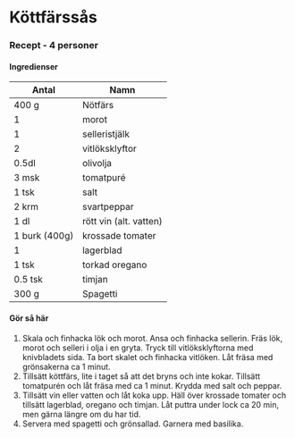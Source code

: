 # Köttfärssås

### Recept - 4 personer

#### Ingredienser

| Antal         | Namn                   |
| ------------- | ---------------------- |
| 400 g         | Nötfärs                |
| 1             | morot                  |
| 1             | selleristjälk          |
| 2             | vitlöksklyftor         |
| 0.5dl         | olivolja               |
| 3 msk         | tomatpuré              |
| 1 tsk         | salt                   |
| 2 krm         | svartpeppar            |
| 1 dl          | rött vin (alt. vatten) |
| 1 burk (400g) | krossade tomater       |
| 1             | lagerblad              |
| 1 tsk         | torkad oregano         |
| 0.5 tsk       | timjan                 |
| 300 g         | Spagetti               |

#### Gör så här

1. Skala och finhacka lök och morot. Ansa och finhacka sellerin. Fräs lök, morot och selleri i olja i en gryta. Tryck till vitlöksklyftorna med knivbladets sida. Ta bort skalet och finhacka vitlöken. Låt fräsa med grönsakerna ca 1 minut.
2. Tillsätt köttfärs, lite i taget så att det bryns och inte kokar. Tillsätt tomatpurén och låt fräsa med ca 1 minut. Krydda med salt och peppar.
3. Tillsätt vin eller vatten och låt koka upp. Häll över krossade tomater och tillsätt lagerblad, oregano och timjan. Låt puttra under lock ca 20 min, men gärna längre om du har tid.
4. Servera med spagetti och grönsallad. Garnera med basilika.
